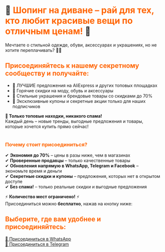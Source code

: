 <p>&nbsp;</p>
<div class="container">
<h1>🌸 <span style="color: #ff6600;">Шопинг на диване &ndash; рай для тех, кто любит красивые вещи по отличным ценам! </span>🌸</h1>
<p>Мечтаете о стильной одежде, обуви, аксессуарах и украшениях, но не хотите переплачивать? 💃✨</p>
<div class="section">
<h2 class="highlight-text"><span style="color: #ff6600;">Присоединяйтесь к нашему секретному сообществу и получайте:</span></h2>
<ul>
<li>💖 ЛУЧШИЕ предложения на AliExpress и других топовых площадках</li>
<li>👜 Горячие скидки на моду, обувь и аксессуары</li>
<li>💍 Стильные украшения и брендовые товары со скидками до 70%</li>
<li>🎁 Эксклюзивные купоны и секретные акции только для наших подписчиков</li>
</ul>
</div>
<p><strong class="highlight-text">👑 Только топовые находки, никакого спама!</strong><br />Каждый день &ndash; новые тренды, выгодные предложения и товары, которые хочется купить прямо сейчас!<br /><br /></p>
<h3 class="" data-start="594" data-end="632"><span style="color: #ff6600;"><strong data-start="598" data-end="630">Почему стоит присоединиться?</strong></span></h3>
<p class="" data-start="633" data-end="984">✔ <strong data-start="635" data-end="654">Экономия до 70%</strong> &ndash; цены в разы ниже, чем в магазинах<br data-start="690" data-end="693" />✔ <strong data-start="695" data-end="719">Проверенные продавцы</strong> &ndash; только качественные товары<br data-start="748" data-end="751" />✔ <strong data-start="753" data-end="808">Обновления напрямую в WhatsApp, Telegram и Facebook</strong> &ndash; экономьте время и деньги<br data-start="835" data-end="838" />✔ <strong data-start="840" data-end="869">Секретные скидки и купоны</strong> &ndash; предложения, которых нет в открытом доступе<br data-start="915" data-end="918" data-is-only-node="" />✔ <strong data-start="920" data-end="934">Без спама!</strong> &ndash; только реальные скидки и выгодные предложения</p>
<p class="" data-start="986" data-end="1083">⚡ <strong data-start="988" data-end="1019">Количество мест ограничено!</strong> ⚡<br data-start="1021" data-end="1024" />Присоединиться можно <strong data-start="1045" data-end="1058">бесплатно</strong>, нажав на кнопку ниже:</p>
<div class="section">
<h2 class="highlight-text"><span style="color: #ff6600;">Выберите, где вам удобнее и присоединяйтесь:</span></h2>
<a class="button" href="[https://chat.whatsapp.com/H6nKuh9CgXl2ilWj7Gb3gN]" target="_blank">💌 Присоединиться в WhatsApp</a><br /><a class="button" href="https://t.me/gdecupit" target="_blank">💬 Присоединиться в Telegram</a></div>
</div>
